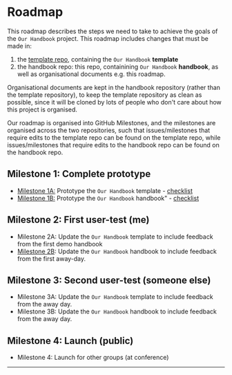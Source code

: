# Roadmap

This roadmap describes the steps we need to take to achieve the goals of the `Our Handbook` project. This roadmap includes changes that must be made in:
1. the [template repo], containing the `Our Handbook` **template**
2. the handbook repo: this repo, containining `Our Handbook` **handbook**, as well as organisational documents e.g. this roadmap.

Organisational documents are kept in the handbook repository (rather than the template repository), to keep the template repository as clean as possible, since it will be cloned by lots of people who don't care about how this project is organised.

Our roadmap is organised into GitHub Milestones, and the milestones are organised across the two repositories, such that issues/milestones that require edits to the template repo can be found on the template repo, while issues/milestones that require edits to the handbook repo can be found on the handbook repo.

## Milestone 1: Complete prototype
- [Milestone 1A:](https://github.com/NatalieThurlby/our-handbook-template/milestone/1) Prototype the `Our Handbook` template - [checklist](https://github.com/NatalieThurlby/our-handbook-template/issues/1) 
- [Milestone 1B:](https://github.com/NatalieThurlby/our-handbook-handbook/milestone/1) Prototype the `Our Handbook` handbook" - [checklist](https://github.com/NatalieThurlby/our-handbook-handbook/issues/2)

## Milestone 2: First user-test (me)
- Milestone 2A: Update the `Our Handbook` template to include feedback from the first demo handbook
- [Milestone 2B](): Update the `Our Handbook` handbook to include feedback from the first away-day.

## Milestone 3: Second user-test (someone else)
- Milestone 3A: Update the `Our Handbook` template to include feedback from the away day.
- Milestone 3B: Update the `Our Handbook` handbook to include feedback from the away day.

## Milestone 4: Launch (public)
- Milestone 4: Launch for other groups (at conference)

---
[template repo]: https://github.com/NatalieThurlby/our-handbook-template/
